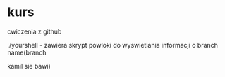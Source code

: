 # kurs
cwiczenia z github

./yourshell - zawiera skrypt powloki do wyswietlania informacji o branch name(branch

kamil sie bawi)
